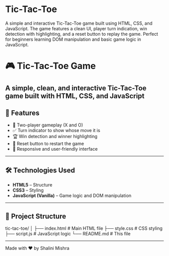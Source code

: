 # Tic-Tac-Toe
A simple and interactive Tic-Tac-Toe game built using HTML, CSS, and JavaScript. The game features a clean UI, player turn indication, win detection with highlighting, and a reset button to replay the game. Perfect for beginners learning DOM manipulation and basic game logic in JavaScript.

# 🎮 Tic-Tac-Toe Game

A simple, clean, and interactive Tic-Tac-Toe game built with **HTML**, **CSS**, and **JavaScript**
---

## 🚀 Features

- 🧠 Two-player gameplay (X and O)
- ✅ Turn indicator to show whose move it is
- 🏆 Win detection and winner highlighting
- 🔁 Reset button to restart the game
- 🎨 Responsive and user-friendly interface

---

## 🛠️ Technologies Used

- **HTML5** – Structure
- **CSS3** – Styling
- **JavaScript (Vanilla)** – Game logic and DOM manipulation

---

## 📂 Project Structure

tic-tac-toe/
│
├── index.html # Main HTML file
├── style.css # CSS styling
├── script.js # JavaScript logic
└── README.md # This file


---

Made with ❤️ by Shalini Mishra
